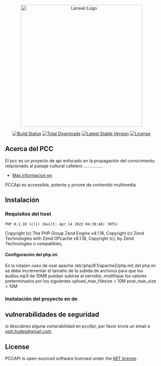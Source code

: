<p align="center"><a href="https://laravel.com" target="_blank"><img src="https://federaciondecafeteros.org/app/uploads/2020/03/PCCC.jpeg" width="400" alt="Laravel Logo"></a></p>

<p align="center">
<a href="#"><img src="https://github.com/laravel/framework/workflows/tests/badge.svg" alt="Build Status"></a>
<a href="#"><img src="https://img.shields.io/packagist/dt/laravel/framework" alt="Total Downloads"></a>
<a href="#"><img src="https://img.shields.io/packagist/v/laravel/framework" alt="Latest Stable Version"></a>
<a href="#"><img src="https://img.shields.io/packagist/l/laravel/framework" alt="License"></a>
</p>

## Acerca del PCC

El pcc es un proyecto de api enfocado en la propagación del conocimiento relacionado al paisaje cultural cafetero ................

- [Mas informacion en](https://es.wikipedia.org/wiki/Paisaje_Cultural_Cafetero).

PCCApi es accessible, potente y provee de contenido multimedia


## Instalación
### Requisitos del host
    PHP 8.1.18 (cli) (built: Apr 14 2023 04:39:46) (NTS)
Copyright (c) The PHP Group
Zend Engine v4.1.18, Copyright (c) Zend Technologies
    with Zend OPcache v8.1.18, Copyright (c), by Zend Technologies
o compatibles,
#### Configuración del php.ini
En la ruta(en caso de usar apache /etc/php/8.1/apache2/php.ini) del php.ini se debe incrementar el tamaño de la subida de archivos para que los audios.mp3 de 10MB puedan subirse al servidor, modifique los valores preterminados por los siguientes
upload_max_filesize = 10M
post_max_size = 10M

### Instalación del proyecto en de

## vulnerabilidades de seguridad

si descubres alguna vulnerabilidad en pccApi, por favor envía un email a [optt.itudes@gmail.com](mailto:optt.itudes@gmail.com). 

## License
PCCAPI is open-sourced software licensed under the [MIT license](https://opensource.org/licenses/MIT).
